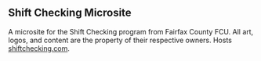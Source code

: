 ## Shift Checking Microsite

A microsite for the Shift Checking program from Fairfax County FCU. All art, logos, and content are the property of their respective owners. Hosts [shiftchecking.com](http://shiftchecking.com).
